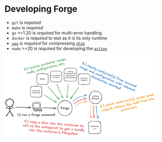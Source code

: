 # Developing Forge

- `git` is _required_
- `make` is _required_
- `go` >=1.20 is _required_ for multi-error handling
- `docker` is _required_ to test as it is its only runtime
- [`upx`](https://github.com/upx/upx) is _required_ for compressing [`shim`](https://github.com/frantjc/forge/blob/main/internal/cmd/shim/main.go)
- `node` >=20 is _required_ for developing the [`action`](https://github.com/frantjc/forge/blob/main/.github/action)

![Diagram](diag.png)
